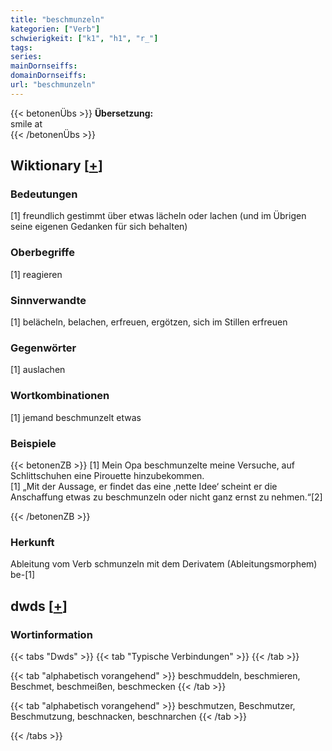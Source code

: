 ```yaml
---
title: "beschmunzeln"
kategorien: ["Verb"]
schwierigkeit: ["k1", "h1", "r_"]
tags:
series:
mainDornseiffs:
domainDornseiffs:
url: "beschmunzeln"
---
```


{{< betonenÜbs >}}
**Übersetzung:**  
smile at  
{{< /betonenÜbs >}}

## Wiktionary [[+](https://de.wiktionary.org/wiki/beschmunzeln)]

### Bedeutungen
[1] freundlich gestimmt über etwas lächeln oder lachen (und im Übrigen seine eigenen Gedanken für sich behalten)  

### Oberbegriffe
[1] reagieren  

### Sinnverwandte
[1] belächeln, belachen, erfreuen, ergötzen, sich im Stillen erfreuen  

### Gegenwörter
[1] auslachen  

### Wortkombinationen
[1] jemand beschmunzelt etwas  

### Beispiele
{{< betonenZB >}}
[1] Mein Opa beschmunzelte meine Versuche, auf Schlittschuhen eine Pirouette hinzubekommen.  
[1] „Mit der Aussage, er findet das eine ‚nette Idee‘ scheint er die Anschaffung etwas zu beschmunzeln oder nicht ganz ernst zu nehmen.“[2]  

{{< /betonenZB >}}
### Herkunft
Ableitung vom Verb schmunzeln mit dem Derivatem (Ableitungsmorphem) be-[1]  



## dwds [[+](https://www.dwds.de/wb/beschmunzeln)]

### Wortinformation
{{< tabs "Dwds" >}}
{{< tab "Typische Verbindungen" >}}
{{< /tab >}}

{{< tab "alphabetisch vorangehend" >}}
beschmuddeln, beschmieren, Beschmet, beschmeißen, beschmecken
{{< /tab >}}

{{< tab "alphabetisch vorangehend" >}}
beschmutzen, Beschmutzer, Beschmutzung, beschnacken, beschnarchen
{{< /tab >}}

{{< /tabs >}}

